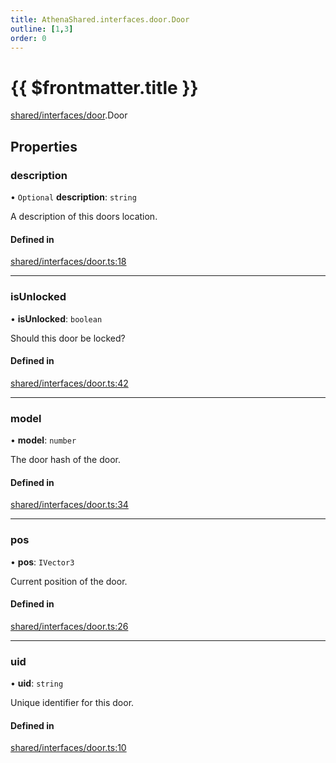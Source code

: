 ```yaml
---
title: AthenaShared.interfaces.door.Door
outline: [1,3]
order: 0
---
```


# {{ $frontmatter.title }}


[shared/interfaces/door](../modules/shared_interfaces_door.md).Door

## Properties

### description

• `Optional` **description**: `string`

A description of this doors location.

#### Defined in

[shared/interfaces/door.ts:18](https://github.com/Stuyk/altv-athena/blob/1620176/src/core/shared/interfaces/door.ts#L18)

___

### isUnlocked

• **isUnlocked**: `boolean`

Should this door be locked?

#### Defined in

[shared/interfaces/door.ts:42](https://github.com/Stuyk/altv-athena/blob/1620176/src/core/shared/interfaces/door.ts#L42)

___

### model

• **model**: `number`

The door hash of the door.

#### Defined in

[shared/interfaces/door.ts:34](https://github.com/Stuyk/altv-athena/blob/1620176/src/core/shared/interfaces/door.ts#L34)

___

### pos

• **pos**: `IVector3`

Current position of the door.

#### Defined in

[shared/interfaces/door.ts:26](https://github.com/Stuyk/altv-athena/blob/1620176/src/core/shared/interfaces/door.ts#L26)

___

### uid

• **uid**: `string`

Unique identifier for this door.

#### Defined in

[shared/interfaces/door.ts:10](https://github.com/Stuyk/altv-athena/blob/1620176/src/core/shared/interfaces/door.ts#L10)
